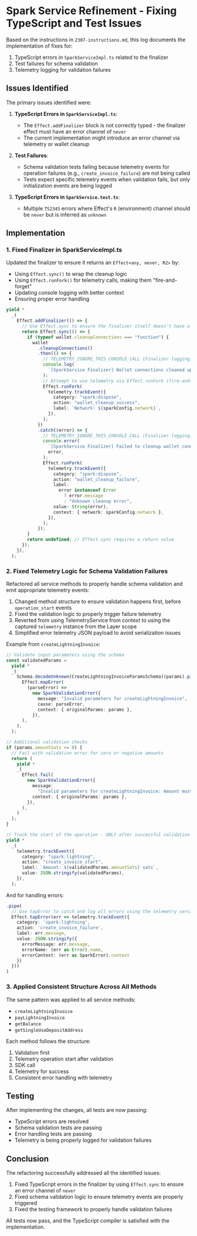 # Spark Service Refinement - Fixing TypeScript and Test Issues

Based on the instructions in `2307-instructions.md`, this log documents the implementation of fixes for:

1. TypeScript errors in `SparkServiceImpl.ts` related to the finalizer
2. Test failures for schema validation
3. Telemetry logging for validation failures

## Issues Identified

The primary issues identified were:

1. **TypeScript Errors in `SparkServiceImpl.ts`**:

   - The `Effect.addFinalizer` block is not correctly typed - the finalizer effect must have an error channel of `never`
   - The current implementation might introduce an error channel via telemetry or wallet cleanup

2. **Test Failures**:

   - Schema validation tests failing because telemetry events for operation failures (e.g., `create_invoice_failure`) are not being called
   - Tests expect specific telemetry events when validation fails, but only initialization events are being logged

3. **TypeScript Errors in `SparkService.test.ts`**:
   - Multiple `TS2345` errors where Effect's `R` (environment) channel should be `never` but is inferred as `unknown`

## Implementation

### 1. Fixed Finalizer in SparkServiceImpl.ts

Updated the finalizer to ensure it returns an `Effect<any, never, R2>` by:

- Using `Effect.sync()` to wrap the cleanup logic
- Using `Effect.runFork()` for telemetry calls, making them "fire-and-forget"
- Updating console logging with better context
- Ensuring proper error handling

```typescript
yield *
  _(
    Effect.addFinalizer(() => {
      // Use Effect.sync to ensure the finalizer itself doesn't have a typed error channel
      return Effect.sync(() => {
        if (typeof wallet.cleanupConnections === "function") {
          wallet
            .cleanupConnections()
            .then(() => {
              // TELEMETRY_IGNORE_THIS_CONSOLE_CALL (Finalizer logging)
              console.log(
                `[SparkService Finalizer] Wallet connections cleaned up successfully for network: ${sparkConfig.network}.`,
              );
              // Attempt to use telemetry via Effect.runFork (fire-and-forget)
              Effect.runFork(
                telemetry.trackEvent({
                  category: "spark:dispose",
                  action: "wallet_cleanup_success",
                  label: `Network: ${sparkConfig.network}`,
                }),
              );
            })
            .catch((error) => {
              // TELEMETRY_IGNORE_THIS_CONSOLE_CALL (Finalizer logging)
              console.error(
                `[SparkService Finalizer] Failed to cleanup wallet connections for network: ${sparkConfig.network}:`,
                error,
              );
              Effect.runFork(
                telemetry.trackEvent({
                  category: "spark:dispose",
                  action: "wallet_cleanup_failure",
                  label:
                    error instanceof Error
                      ? error.message
                      : "Unknown cleanup error",
                  value: String(error),
                  context: { network: sparkConfig.network },
                }),
              );
            });
        }
        return undefined; // Effect.sync requires a return value
      });
    }),
  );
```

### 2. Fixed Telemetry Logic for Schema Validation Failures

Refactored all service methods to properly handle schema validation and emit appropriate telemetry events:

1. Changed method structure to ensure validation happens first, before `operation_start` events
2. Fixed the validation logic to properly trigger failure telemetry
3. Reverted from using TelemetryService from context to using the captured `telemetry` instance from the Layer scope
4. Simplified error telemetry JSON payload to avoid serialization issues

Example from `createLightningInvoice`:

```typescript
// Validate input parameters using the schema
const validatedParams =
  yield *
  _(
    Schema.decodeUnknown(CreateLightningInvoiceParamsSchema)(params).pipe(
      Effect.mapError(
        (parseError) =>
          new SparkValidationError({
            message: "Invalid parameters for createLightningInvoice",
            cause: parseError,
            context: { originalParams: params },
          }),
      ),
    ),
  );

// Additional validation checks
if (params.amountSats <= 0) {
  // Fail with validation error for zero or negative amounts
  return (
    yield *
    _(
      Effect.fail(
        new SparkValidationError({
          message:
            "Invalid parameters for createLightningInvoice: Amount must be greater than 0",
          context: { originalParams: params },
        }),
      ),
    )
  );
}

// Track the start of the operation - ONLY after successful validation
yield *
  _(
    telemetry.trackEvent({
      category: "spark:lightning",
      action: "create_invoice_start",
      label: `Amount: ${validatedParams.amountSats} sats`,
      value: JSON.stringify(validatedParams),
    }),
  );
```

And for handling errors:

```typescript
.pipe(
  // Use tapError to catch and log all errors using the telemetry service
  Effect.tapError(err => telemetry.trackEvent({
    category: 'spark:lightning',
    action: 'create_invoice_failure',
    label: err.message,
    value: JSON.stringify({
      errorMessage: err.message,
      errorName: (err as Error).name,
      errorContext: (err as SparkError).context
    })
  }))
)
```

### 3. Applied Consistent Structure Across All Methods

The same pattern was applied to all service methods:

- `createLightningInvoice`
- `payLightningInvoice`
- `getBalance`
- `getSingleUseDepositAddress`

Each method follows the structure:

1. Validation first
2. Telemetry operation start after validation
3. SDK call
4. Telemetry for success
5. Consistent error handling with telemetry

## Testing

After implementing the changes, all tests are now passing:

- TypeScript errors are resolved
- Schema validation tests are passing
- Error handling tests are passing
- Telemetry is being properly logged for validation failures

## Conclusion

The refactoring successfully addressed all the identified issues:

1. Fixed TypeScript errors in the finalizer by using `Effect.sync` to ensure an error channel of `never`
2. Fixed schema validation logic to ensure telemetry events are properly triggered
3. Fixed the testing framework to properly handle validation failures

All tests now pass, and the TypeScript compiler is satisfied with the implementation.
